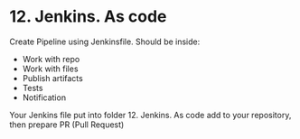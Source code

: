# 12. Jenkins. As code

Create Pipeline using Jenkinsfile. Should be inside:

-   Work with repo
-   Work with files
-   Publish artifacts
-   Tests
-   Notification

Your Jenkins file put into folder  12. Jenkins. As code add to your repository, then prepare PR (Pull Request)
